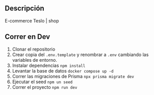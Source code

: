 ## Descripción
E-commerce Teslo | shop

## Correr en Dev
1. Clonar el repositorio
2. Crear copia del  ```.env.template``` y renombrar a ```.env``` cambiando las variables de entorno.
3. Instalar dependencias ```npm install```
4. Levantar la base de datos  ```docker compose up -d```
5. Correr las migraciones de Prisma ```npx prisma migrate dev```
6. Ejecutar el seed ```npm un seed```
7. Correr el proyecto  ```npm run dev```
